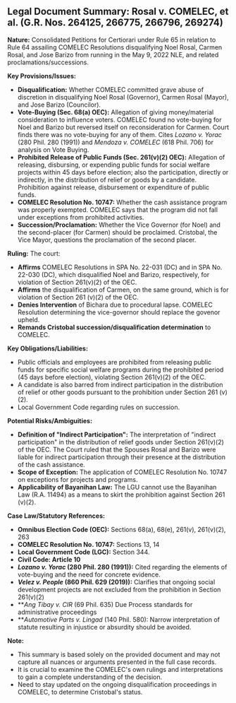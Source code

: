 ## Legal Document Summary: Rosal v. COMELEC, et al. (G.R. Nos. 264125, 266775, 266796, 269274)

**Nature:** Consolidated Petitions for Certiorari under Rule 65 in relation to Rule 64 assailing COMELEC Resolutions disqualifying Noel Rosal, Carmen Rosal, and Jose Barizo from running in the May 9, 2022 NLE, and related proclamations/successions.

**Key Provisions/Issues:**

*   **Disqualification:** Whether COMELEC committed grave abuse of discretion in disqualifying Noel Rosal (Governor), Carmen Rosal (Mayor), and Jose Barizo (Councilor).
*   **Vote-Buying (Sec. 68(a) OEC):** Allegation of giving money/material consideration to influence voters. COMELEC found no vote-buying for Noel and Barizo but reversed itself on reconsideration for Carmen. Court finds there was no vote-buying for any of them. Cites *Lozano v. Yorac* (280 Phil. 280 (1991)) and *Mendoza v. COMELEC* (618 Phil. 706) for analysis on Vote Buying.
*   **Prohibited Release of Public Funds (Sec. 261(v)(2) OEC):** Allegation of releasing, disbursing, or expending public funds for social welfare projects within 45 days before election; also the participation, directly or indirectly, in the distribution of relief or goods by a candidate. Prohibition against release, disbursement or expenditure of public funds.
*   **COMELEC Resolution No. 10747:** Whether the cash assistance program was properly exempted. COMELEC says that the program did not fall under exceptions from prohibited activities.
*   **Succession/Proclamation:** Whether the Vice Governor (for Noel) and the second-placer (for Carmen) should be proclaimed. Cristobal, the Vice Mayor, questions the proclamation of the second placer.

**Ruling:** The court:

*   **Affirms** COMELEC Resolutions in SPA No. 22-031 (DC) and in SPA No. 22-030 (DC), which disqualified Noel and Barizo, respectively, for violation of Section 261(v)(2) of the OEC.
*   **Affirms** the disqualification of Carmen, on the same ground, which is for violation of Section 261 (v)(2) of the OEC.
*    **Denies Intervention** of Bichara due to procedural lapse. COMELEC Resolution determining the vice-governor should replace the govenor upheld.
*  **Remands Cristobal succession/disqualification determination** to COMELEC.

**Key Obligations/Liabilities:**

*   Public officials and employees are prohibited from releasing public funds for specific social welfare programs during the prohibited period (45 days before election), violating Section 261(v)(2) of the OEC.
*  A candidate is also barred from indirect participation in the distribution of relief or other goods pursuant to the prohibition under Section 261 (v)(2).
*   Local Government Code regarding rules on succession.

**Potential Risks/Ambiguities:**

*   **Definition of "Indirect Participation":** The interpretation of "indirect participation" in the distribution of relief goods under Section 261(v)(2) of the OEC. The Court ruled that the Spouses Rosal and Barizo were liable for indirect participation through their presence at the distribution of the cash assistance.
*   **Scope of Exception:** The application of COMELEC Resolution No. 10747 on exceptions for projects and programs.
*   **Applicability of Bayanihan Law:** The LGU cannot use the Bayanihan Law (R.A. 11494) as a means to skirt the prohibition against Section 261 (v)(2).

**Case Law/Statutory References:**

*   **Omnibus Election Code (OEC):** Sections 68(a), 68(e), 261(v), 261(v)(2), 263
*   **COMELEC Resolution No. 10747:** Sections 13, 14
*   **Local Government Code (LGC):** Section 344.
*   **Civil Code: Article 10**
*   ***Lozano v. Yorac* (280 Phil. 280 (1991)):**  Cited regarding the elements of vote-buying and the need for concrete evidence.
*   ***Velez v. People* (860 Phil. 629 (2019)):**  Clarifies that ongoing social development projects are not excluded from the prohibition in Section 261(v)(2)
*  ***Ang Tibay v. CIR* (69 Phil. 635) Due Process standards for administrative proceedings
*   ***Automotive Parts v. Lingad* (140 Phil. 580): Narrow interpretation of statute resulting in injustice or absurdity should be avoided.

**Note:**

*   This summary is based solely on the provided document and may not capture all nuances or arguments presented in the full case records.
*  It is crucial to examine the COMELEC's own rulings and interpretations to gain a complete understanding of the decision.
*  Need to stay updated on the ongoing disqualification proceedings in COMELEC, to determine Cristobal's status.
